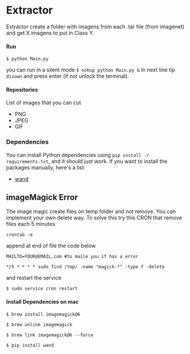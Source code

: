 # Extractor
    
Extractor create a folder with imagens from each .tar file (from imagenet) and get X imagens to put in Class Y. 

#### Run

`$ python Main.py`

you can run in a silent mode `$ nohup python Main.py &` 
In next line tip `disown` and press enter (if not unlock the terminal).


#### Repositories

List of images that you can cut

* PNG
* JPEG
* GIF

### Dependencies

You can install Python dependencies using `pip install -r requirements.txt`,
and it should just work. If you want to install the packages manually, here's a
list:

* [wand](https://github.com/py-bson/bson)


## imageMagick Error
The image magic create files on temp folder and not remove. You can implement your own delete way. To solve this try this CRON that remove files each 5 minutes

`crontab -e`

append at end of file the code below

`MAILTO=YOUR@EMAIL.com #to maile you if has a error`

`*/5 * * * * sudo find /tmp/ -name "magick-*" -type f -delete`

and restart the service

`$ sudo service cron restart`

#### Install Dependencies on mac

`$ brew install imagemagick@6`

`$ brew unlink imagemagick`

`$ brew link imagemagick@6 --force`

`$ pip install wand`